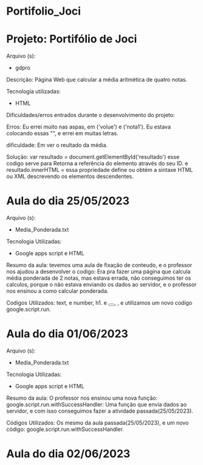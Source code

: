 # Portifolio_Joci


<h1> Projeto: Portifólio de Joci </h1>

Arquivo (s):
<ul>
  <li>gdpro</li>
</ul>

  Descrição: Página Web que calcular a média aritmética de quatro notas.
  
  Tecnologia utilizadas:
  
 <ul>
    <li>HTML</li>
 </ul>  
 
 Dificuldades/erros entrados durante o desenvolvimento do projeto:
 
Erros: Eu errei muito nas aspas, em ('volue') e ('nota1'). Eu estava colocando essas "", e errei em muitas letras.

dificuldade: Em ver o reultado da média.

Solução:  var resultado = document.getElementById('resultado') esse codigo serve para Retorna a referência do elemento através do seu ID. e  resultado.innerHTML = essa propriedade define ou obtém a sintaxe HTML ou XML descrevendo os elementos descendentes.



<h1> Aula do dia 25/05/2023 </h1>

Arquivo (s):
<ul>
  <li>Media_Ponderada.txt</li>
</ul>

Tecnologia Utilizadas:

<ul>
  <li>Google apps script e HTML</li>
</ul>  

Resumo da aula: tevemos uma aula de fixação de conteudo, e o professor nos ajudou a desenvolver o codigo: Era pra fazer uma página que calcula média ponderada de 2 notas, mas estava errada, não conseguimos ter os calculos, porque o não estava enviando os dados ao servidor, e o professor nos ensinou a como calcular ponderada.

Codigos Utilizados: text, e number, h1. e <button onclick=""></button>, <script> </script>, e utilizamos um novo codigo google.script.run.




<h1> Aula do dia 01/06/2023 </h1>

Arquivo (s): 
<ul>
 <li>Media_Ponderada.txt</li>
</ul>

Tecnologia Utilizadas:

<ul>
  <li>Google apps script e HTML</li>
</ul>  

Resumo da aula: O professor nos ensinou uma nova função: google.script.run.withSuccessHandler: Uma função que envia dados ao servidor, e com isso conseguimos fazer a atividade passada(25/05/2023).

Códigos Utilizados: Os mesmo da aula passada(25/05/2023), e um novo código: google.script.run.withSuccessHandler.


<h1> Aula do dia 02/06/2023 </h1>






















